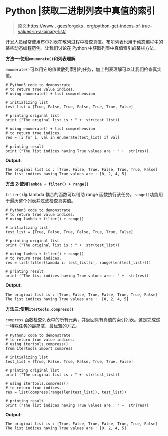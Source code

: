 # Python |获取二进制列表中真值的索引

> 原文:[https://www . geesforgeks . org/python-get-indexs-of-true-values-in-a-binary-list/](https://www.geeksforgeeks.org/python-get-indices-of-true-values-in-a-binary-list/)

开发人员经常使用布尔列表在散列过程中检查真值。布尔列表也用于动态编程中的某些动态编程范例。让我们讨论在 Python 中获取列表中真值索引的某些方法。

**方法一:使用`enumerate()`和列表理解**

`enumerate()`可以用它的值做散列索引的任务，加上列表理解可以让我们检查真实值。

```
# Python3 code to demonstrate 
# to return true value indices.
# using enumerate() + list comprehension

# initializing list 
test_list = [True, False, True, False, True, True, False]

# printing original list 
print ("The original list is : " +  str(test_list))

# using enumerate() + list comprehension
# to return true indices.
res = [i for i, val in enumerate(test_list) if val]

# printing result
print ("The list indices having True values are : " +  str(res))
```

**Output:**

```
The original list is : [True, False, True, False, True, True, False]
The list indices having True values are : [0, 2, 4, 5]

```

**方法 2:使用`lambda + filter() + range()`**

`filter()`与 lambda 耦合的函数可以借助 range 函数执行该任务。`range()`功能用于遍历整个列表并过滤检查真实值。

```
# Python3 code to demonstrate 
# to return true value indices.
# using lambda + filter() + range()

# initializing list 
test_list = [True, False, True, False, True, True, False]

# printing original list 
print ("The original list is : " +  str(test_list))

# using lambda + filter() + range()
# to return true indices.
res = list(filter(lambda i: test_list[i], range(len(test_list))))

# printing result
print ("The list indices having True values are : " +  str(res))
```

**Output:**

```
The original list is : [True, False, True, False, True, True, False]
The list indices having True values are :  [0, 2, 4, 5]

```

**方法三:使用`itertools.compress()`**

`compress` 函数检查列表中的所有元素，并返回具有真值的索引列表。这是完成这一特殊任务的最简洁、最优雅的方式。

```
# Python3 code to demonstrate 
# to return true value indices.
# using itertools.compress()
from itertools import compress

# initializing list 
test_list = [True, False, True, False, True, True, False]

# printing original list 
print ("The original list is : " +  str(test_list))

# using itertools.compress()
# to return true indices.
res = list(compress(range(len(test_list)), test_list))

# printing result
print ("The list indices having True values are : " +  str(res))
```

**Output:**

```
The original list is : [True, False, True, False, True, True, False]
The list indices having True values are : [0, 2, 4, 5]

```